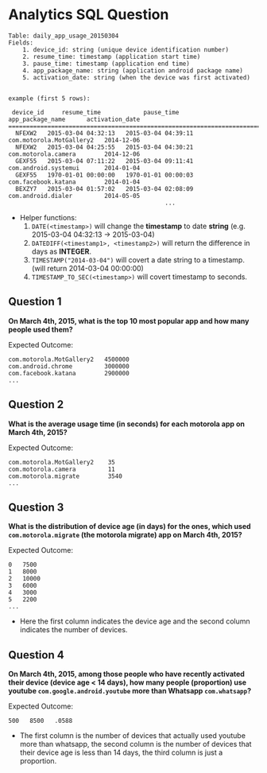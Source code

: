 # Analytics SQL Question

```
Table: daily_app_usage_20150304
Fields: 
    1. device_id: string (unique device identification number)
    2. resume_time: timestamp (application start time)                                 
    3. pause_time: timestamp (application end time)
    4. app_package_name: string (application android package name)
    5. activation_date: string (when the device was first activated)


example (first 5 rows):
 
 device_id     resume_time            pause_time          app_package_name      activation_date
===============================================================================================
  NFEXW2   2015-03-04 04:32:13   2015-03-04 04:39:11   com.motorola.MotGallery2   2014-12-06
  NFEXW2   2015-03-04 04:25:55   2015-03-04 04:30:21   com.motorola.camera        2014-12-06
  GEXF55   2015-03-04 07:11:22   2015-03-04 09:11:41   com.android.systemui       2014-01-04
  GEXF55   1970-01-01 00:00:00   1970-01-01 00:00:03   com.facebook.katana        2014-01-04
  BEXZY7   2015-03-04 01:57:02   2015-03-04 02:08:09   com.android.dialer         2014-05-05
                                            ...
```

- Helper functions:
    1. `DATE(<timestamp>)` will change the **timestamp** to date **string** (e.g. 2015-03-04 04:32:13 -> 2015-03-04)
    2. `DATEDIFF(<timestamp1>, <timestamp2>)` will return the difference in days as **INTEGER**.
    3. `TIMESTAMP("2014-03-04")` will covert a date string to a timestamp. (will return 2014-03-04 00:00:00)
    4. `TIMESTAMP_TO_SEC(<timestamp>)` will covert timestamp to seconds.


## Question 1

**On March 4th, 2015, what is the top 10 most popular app and how many people used them?**

Expected Outcome:
```
com.motorola.MotGallery2   4500000
com.android.chrome         3000000
com.facebook.katana        2900000
...
```

## Question 2

**What is the average usage time (in seconds) for each motorola app on March 4th, 2015?**

Expected Outcome:
```
com.motorola.MotGallery2    35
com.motorola.camera         11
com.motorola.migrate        3540
...
```

## Question 3

**What is the distribution of device age (in days) for the ones, which used `com.motorola.migrate` (the motorola migrate) app on March 4th, 2015?**

Expected Outcome:
```
0   7500
1   8000
2   10000
3   6000
4   3000
5   2200
...
```

- Here the first column indicates the device age and the second column indicates the number of devices.


## Question 4

**On March 4th, 2015, among those people who have recently activated their device (device age < 14 days),
how many people (proportion) use youtube `com.google.android.youtube` more than Whatsapp `com.whatsapp`?**

Expected Outcome:
```
500   8500   .0588
```

- The first column is the number of devices that actually used youtube more than whatsapp, the second column is the number of
devices that their device age is less than 14 days, the third column is just a proportion.